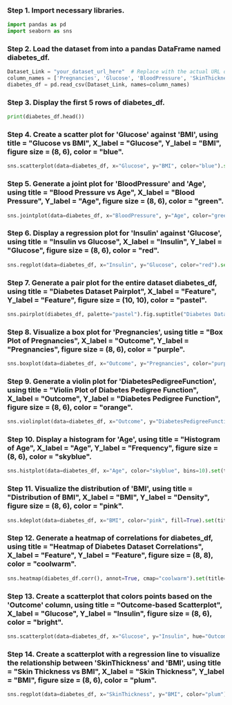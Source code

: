 
### Step 1. Import necessary libraries.
```python
import pandas as pd
import seaborn as sns

```

### Step 2. Load the dataset from into a pandas DataFrame named diabetes_df.
```python
Dataset_Link = "your_dataset_url_here"  # Replace with the actual URL of the dataset
column_names = ['Pregnancies', 'Glucose', 'BloodPressure', 'SkinThickness', 'Insulin', 'BMI', 'DiabetesPedigreeFunction', 'Age', 'Outcome']
diabetes_df = pd.read_csv(Dataset_Link, names=column_names)
```

### Step 3. Display the first 5 rows of diabetes_df.
```python
print(diabetes_df.head())

```

### Step 4. Create a scatter plot for 'Glucose' against 'BMI', using title = "Glucose vs BMI", X_label = "Glucose", Y_label = "BMI", figure size = (8, 6), color = "blue".
```python
sns.scatterplot(data=diabetes_df, x="Glucose", y="BMI", color="blue").set(title="Glucose vs BMI", xlabel="Glucose", ylabel="BMI")

```

### Step 5. Generate a joint plot for 'BloodPressure' and 'Age', using title = "Blood Pressure vs Age", X_label = "Blood Pressure", Y_label = "Age", figure size = (8, 6), color = "green".
```python
sns.jointplot(data=diabetes_df, x="BloodPressure", y="Age", color="green", height=6).set_axis_labels("Blood Pressure", "Age").fig.suptitle("Blood Pressure vs Age")

```

### Step 6. Display a regression plot for 'Insulin' against 'Glucose', using title = "Insulin vs Glucose", X_label = "Insulin", Y_label = "Glucose", figure size = (8, 6), color = "red".
```python
sns.regplot(data=diabetes_df, x="Insulin", y="Glucose", color="red").set(title="Insulin vs Glucose", xlabel="Insulin", ylabel="Glucose")

```

### Step 7. Generate a pair plot for the entire dataset diabetes_df, using title = "Diabetes Dataset Pairplot", X_label = "Feature", Y_label = "Feature", figure size = (10, 10), color = "pastel".
```python
sns.pairplot(diabetes_df, palette="pastel").fig.suptitle("Diabetes Dataset Pairplot")

```

### Step 8. Visualize a box plot for 'Pregnancies', using title = "Box Plot of Pregnancies", X_label = "Outcome", Y_label = "Pregnancies", figure size = (8, 6), color = "purple".
```python
sns.boxplot(data=diabetes_df, x="Outcome", y="Pregnancies", color="purple").set(title="Box Plot of Pregnancies", xlabel="Outcome", ylabel="Pregnancies")

```

### Step 9. Generate a violin plot for 'DiabetesPedigreeFunction', using title = "Violin Plot of Diabetes Pedigree Function", X_label = "Outcome", Y_label = "Diabetes Pedigree Function", figure size = (8, 6), color = "orange".
```python
sns.violinplot(data=diabetes_df, x="Outcome", y="DiabetesPedigreeFunction", color="orange").set(title="Violin Plot of Diabetes Pedigree Function", xlabel="Outcome", ylabel="Diabetes Pedigree Function")

```

### Step 10. Display a histogram for 'Age', using title = "Histogram of Age", X_label = "Age", Y_label = "Frequency", figure size = (8, 6), color = "skyblue".
```python
sns.histplot(data=diabetes_df, x="Age", color="skyblue", bins=10).set(title="Histogram of Age", xlabel="Age", ylabel="Frequency")

```

### Step 11. Visualize the distribution of 'BMI', using title = "Distribution of BMI", X_label = "BMI", Y_label = "Density", figure size = (8, 6), color = "pink".
```python
sns.kdeplot(data=diabetes_df, x="BMI", color="pink", fill=True).set(title="Distribution of BMI", xlabel="BMI", ylabel="Density")

```

### Step 12. Generate a heatmap of correlations for diabetes_df, using title = "Heatmap of Diabetes Dataset Correlations", X_label = "Feature", Y_label = "Feature", figure size = (8, 8), color = "coolwarm".
```python
sns.heatmap(diabetes_df.corr(), annot=True, cmap="coolwarm").set(title="Heatmap of Diabetes Dataset Correlations")

```

### Step 13. Create a scatterplot that colors points based on the 'Outcome' column, using title = "Outcome-based Scatterplot", X_label = "Glucose", Y_label = "Insulin", figure size = (8, 6), color = "bright".
```python
sns.scatterplot(data=diabetes_df, x="Glucose", y="Insulin", hue="Outcome", palette="bright").set(title="Outcome-based Scatterplot", xlabel="Glucose", ylabel="Insulin")

```

### Step 14. Create a scatterplot with a regression line to visualize the relationship between 'SkinThickness' and 'BMI', using title = "Skin Thickness vs BMI", X_label = "Skin Thickness", Y_label = "BMI", figure size = (8, 6), color = "plum".
```python
sns.regplot(data=diabetes_df, x="SkinThickness", y="BMI", color="plum").set(title="Skin Thickness vs BMI", xlabel="Skin Thickness", ylabel="BMI")

```